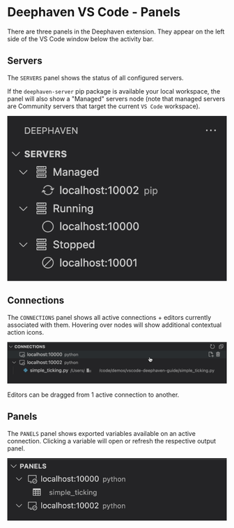 # Deephaven VS Code - Panels

There are three panels in the Deephaven extension. They appear on the left side of the VS Code window below the activity bar.

## Servers

The `SERVERS` panel shows the status of all configured servers.

If the `deephaven-server` pip package is available your local workspace, the panel will also show a "Managed" servers node (note that managed servers are Community servers that target the current `VS Code` workspace).

![Servers Panel](assets/servers-panel.png)

## Connections

The `CONNECTIONS` panel shows all active connections + editors currently associated with them. Hovering over nodes will show additional contextual action icons.

![Connections Panel](assets/connections-panel.png)

Editors can be dragged from 1 active connection to another.

## Panels

The `PANELS` panel shows exported variables available on an active connection. Clicking a variable will open or refresh the respective output panel.

![Panels Panel](assets/panels-panel.png)